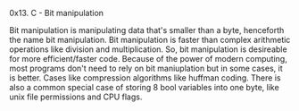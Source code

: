 0x13. C - Bit manipulation

Bit manipulation is manipulating data that's smaller than a byte, henceforth the name bit manipulation. Bit manipulation is faster than complex arithmetic operations like division and multiplication. So, bit manipulation is desireable for more efficient/faster code. Because of the power of modern computing, most programs don't need to rely on bit maniuplation but in some cases, it is better. Cases like compression algorithms like huffman coding. There is also a common special case of storing 8 bool variables into one byte, like unix file permissions and CPU flags.
